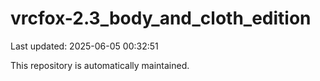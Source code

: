 # vrcfox-2.3_body_and_cloth_edition

Last updated: 2025-06-05 00:32:51

This repository is automatically maintained.
